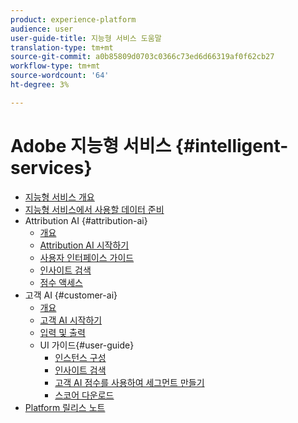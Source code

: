 ```yaml
---
product: experience-platform
audience: user
user-guide-title: 지능형 서비스 도움말
translation-type: tm+mt
source-git-commit: a0b85809d0703c0366c73ed6d66319af0f62cb27
workflow-type: tm+mt
source-wordcount: '64'
ht-degree: 3%

---
```



# Adobe 지능형 서비스 {#intelligent-services}

* [지능형 서비스 개요](home.md)
* [지능형 서비스에서 사용할 데이터 준비](data-preparation.md)
* Attribution AI {#attribution-ai}
   * [개요](attribution-ai/overview.md)
   * [Attribution AI 시작하기](attribution-ai/getting-started.md)
   * [사용자 인터페이스 가이드](attribution-ai/user-guide.md)
   * [인사이트 검색](attribution-ai/discover-insights.md)
   * [점수 액세스](attribution-ai/download-scores.md)
* 고객 AI {#customer-ai}
   * [개요](customer-ai/overview.md)
   * [고객 AI 시작하기](customer-ai/getting-started.md)
   * [입력 및 출력](customer-ai/input-output.md)
   * UI 가이드{#user-guide}
      * [인스턴스 구성](customer-ai/user-guide/configure.md)
      * [인사이트 검색](customer-ai/user-guide/discover-insights.md)
      * [고객 AI 점수를 사용하여 세그먼트 만들기](customer-ai/user-guide/create-segment.md)
      * [스코어 다운로드](customer-ai/user-guide/download-scores.md)
* [Platform 릴리스 노트](https://www.adobe.com/go/platform-release-notes-en)

